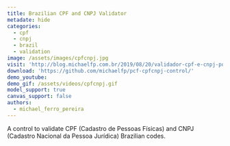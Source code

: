 ```yaml
---
title: Brazilian CPF and CNPJ Validator
metadate: hide
categories:
  - cpf
  - cnpj
  - brazil
  - validation
image: /assets/images/cpfcnpj.jpg
visit: 'http://blog.michaelfp.com.br/2019/08/20/validador-cpf-e-cnpj-powerapps-framework/'
download: 'https://github.com/michaelfp/pcf-cpfcnpj-control/'
demo_youtube:
demo_gif: /assets/videos/cpfcnpj.gif
model_support: true
canvas_support: false
authors:
  - michael_ferro_pereira
---
```


A control to validate CPF (Cadastro de Pessoas Físicas) and CNPJ (Cadastro Nacional da Pessoa Jurídica) Brazilian codes.
